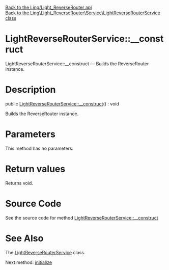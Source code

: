 [Back to the Ling/Light_ReverseRouter api](https://github.com/lingtalfi/Light_ReverseRouter/blob/master/doc/api/Ling/Light_ReverseRouter.md)<br>
[Back to the Ling\Light_ReverseRouter\Service\LightReverseRouterService class](https://github.com/lingtalfi/Light_ReverseRouter/blob/master/doc/api/Ling/Light_ReverseRouter/Service/LightReverseRouterService.md)


LightReverseRouterService::__construct
================



LightReverseRouterService::__construct — Builds the ReverseRouter instance.




Description
================


public [LightReverseRouterService::__construct](https://github.com/lingtalfi/Light_ReverseRouter/blob/master/doc/api/Ling/Light_ReverseRouter/Service/LightReverseRouterService/__construct.md)() : void




Builds the ReverseRouter instance.




Parameters
================

This method has no parameters.


Return values
================

Returns void.








Source Code
===========
See the source code for method [LightReverseRouterService::__construct](https://github.com/lingtalfi/Light_ReverseRouter/blob/master/Service/LightReverseRouterService.php#L40-L43)


See Also
================

The [LightReverseRouterService](https://github.com/lingtalfi/Light_ReverseRouter/blob/master/doc/api/Ling/Light_ReverseRouter/Service/LightReverseRouterService.md) class.

Next method: [initialize](https://github.com/lingtalfi/Light_ReverseRouter/blob/master/doc/api/Ling/Light_ReverseRouter/Service/LightReverseRouterService/initialize.md)<br>


